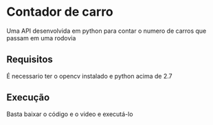 # Contador de carro
Uma API desenvolvida em python para contar o numero de carros que passam em uma rodovia

## Requisitos
É necessario ter o opencv instalado e python acima de 2.7

## Execução
Basta baixar o código e o video e executá-lo

